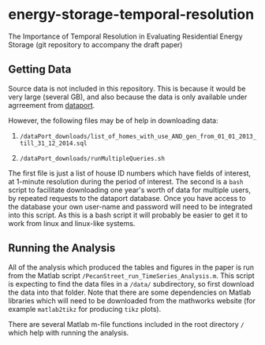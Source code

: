 # energy-storage-temporal-resolution
The Importance of Temporal Resolution in Evaluating Residential Energy Storage
(git repository to accompany the draft paper)

## Getting Data
Source data is not included in this repository. This is because it would be very large (several GB), and also because the data is only available under agrreement from [dataport](http://dataport.pecanstreet.org/).


However, the following files may be of help in downloading data:

1) `/dataPort_downloads/list_of_homes_with_use_AND_gen_from_01_01_2013_till_31_12_2014.sql`

2) `/dataPort_downloads/runMultipleQueries.sh`


The first file is just a list of house ID numbers which have fields of interest, at 1-minute resolution during the period of interest. The second is a `bash` script to facilitate downloading one year's worth of data for multiple users, by repeated requests to the dataport database. Once you have access to the database your own user-name and password will need to be integrated into this script. As this is a bash script it will probably be easier to get it to work from linux and linux-like systems.


## Running the Analysis
All of the analysis which produced the tables and figures in the paper is run from the Matlab script `/PecanStreet_run_TimeSeries_Analysis.m`. This script is expecting to find the data files in a `/data/` subdirectory, so first download the data into that folder. Note that there are some dependencies on Matlab libraries which will need to be downloaded from the mathworks website (for example `matlab2tikz` for producing `tikz` plots).


There are several Matlab m-file functions included in the root directory `/` which help with running the analysis.
